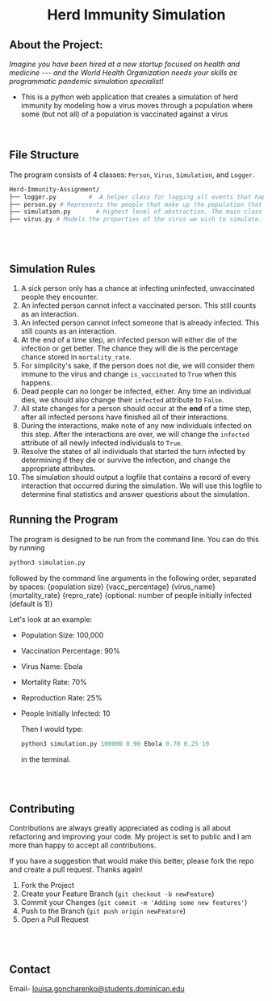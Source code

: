 <div align="center">

# Herd Immunity Simulation

</div>

## About the Project:

_Imagine you have been hired at a new startup focused on health and medicine --- and the World Health Organization needs your skills as programmatic pandemic simulation specialist!_

- This is a python web application that creates a simulation of herd immunity by modeling how a virus moves through a population where some (but not all) of a population is vaccinated against a virus

<br>

## File Structure
The program consists of 4 classes: `Person`, `Virus`, `Simulation`, and `Logger`.

```sh
Herd-Immunity-Assignment/
├── logger.py         #  A helper class for logging all events that happen in the simulation.
├── person.py # Represents the people that make up the population that the virus is spreading through.
├── simulation.py       # Highest level of abstraction. The main class that runs the entire simulation.
├── virus.py # Models the properties of the virus we wish to simulate.
```
<br>
<br>


## Simulation Rules

1. A sick person only has a chance at infecting uninfected, unvaccinated people they encounter.
2. An infected person cannot infect a vaccinated person. This still counts as an interaction.
3. An infected person cannot infect someone that is already infected. This still counts as an interaction.
4. At the end of a time step, an infected person will either die of the infection or get better. The chance they will die is the percentage chance stored in `mortality_rate`.
5. For simplicity's sake, if the person does not die, we will consider them immune to the virus and change `is_vaccinated` to `True` when this happens.
6. Dead people can no longer be infected, either. Any time an individual dies, we should also change their `infected` attribute to `False`.
7. All state changes for a person should occur at the **end** of a time step, after all infected persons have finished all of their interactions.
8. During the interactions, make note of any new individuals infected on this step. After the interactions are over, we will change the `infected` attribute of all newly infected individuals to `True`.
9. Resolve the states of all individuals that started the turn infected by determining if they die or survive the infection, and change the appropriate attributes.
10. The simulation should output a logfile that contains a record of every interaction that occurred during the simulation. We will use this logfile to determine final statistics and answer questions about the simulation.


## Running the Program

The program is designed to be run from the command line. You can do this by running

```python
python3 simulation.py
```

followed by the command line arguments in the following order, separated by spaces: {population size} {vacc_percentage} {virus_name} {mortality_rate} {repro_rate} {optional: number of people initially infected (default is 1)}

Let's look at an example:

- Population Size: 100,000
- Vaccination Percentage: 90%
- Virus Name: Ebola
- Mortality Rate: 70%
- Reproduction Rate: 25%
- People Initially Infected: 10

  Then I would type:

  ```python
  python3 simulation.py 100000 0.90 Ebola 0.70 0.25 10
  ```

  in the terminal.

<br>
<br>



<!-- CONTRIBUTING -->
## Contributing
Contributions are always greatly appreciated as coding is all about refactoring and improving your code. My project is set to public and I am more than happy to accept all contributions. 

If you have a suggestion that would make this better, please fork the repo and create a pull request. 
Thanks again!

1. Fork the Project
2. Create your Feature Branch (`git checkout -b newFeature`)
3. Commit your Changes (`git commit -m 'Adding some new features'`)
4. Push to the Branch (`git push origin newFeature`)
5. Open a Pull Request


<br>
<br>

<!-- CONTACT -->
## Contact

Email- louisa.goncharenko@students.dominican.edu




